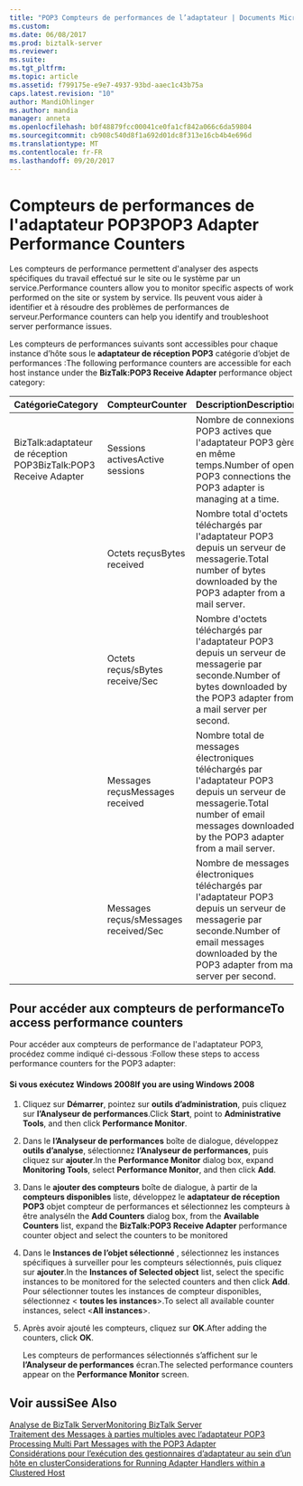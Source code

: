 ```yaml
---
title: "POP3 Compteurs de performances de l’adaptateur | Documents Microsoft"
ms.custom: 
ms.date: 06/08/2017
ms.prod: biztalk-server
ms.reviewer: 
ms.suite: 
ms.tgt_pltfrm: 
ms.topic: article
ms.assetid: f799175e-e9e7-4937-93bd-aaec1c43b75a
caps.latest.revision: "10"
author: MandiOhlinger
ms.author: mandia
manager: anneta
ms.openlocfilehash: b0f48879fcc00041ce0fa1cf842a066c6da59804
ms.sourcegitcommit: cb908c540d8f1a692d01dc8f313e16cb4b4e696d
ms.translationtype: MT
ms.contentlocale: fr-FR
ms.lasthandoff: 09/20/2017
---
```

# <a name="pop3-adapter-performance-counters"></a><span data-ttu-id="96162-102">Compteurs de performances de l'adaptateur POP3</span><span class="sxs-lookup"><span data-stu-id="96162-102">POP3 Adapter Performance Counters</span></span>
<span data-ttu-id="96162-103">Les compteurs de performance permettent d'analyser des aspects spécifiques du travail effectué sur le site ou le système par un service.</span><span class="sxs-lookup"><span data-stu-id="96162-103">Performance counters allow you to monitor specific aspects of work performed on the site or system by service.</span></span> <span data-ttu-id="96162-104">Ils peuvent vous aider à identifier et à résoudre des problèmes de performances de serveur.</span><span class="sxs-lookup"><span data-stu-id="96162-104">Performance counters can help you identify and troubleshoot server performance issues.</span></span>  
  
 <span data-ttu-id="96162-105">Les compteurs de performances suivants sont accessibles pour chaque instance d’hôte sous le **adaptateur de réception POP3** catégorie d’objet de performances :</span><span class="sxs-lookup"><span data-stu-id="96162-105">The following performance counters are accessible for each host instance under the **BizTalk:POP3 Receive Adapter** performance object category:</span></span>  
  
|<span data-ttu-id="96162-106">**Catégorie**</span><span class="sxs-lookup"><span data-stu-id="96162-106">**Category**</span></span>|<span data-ttu-id="96162-107">**Compteur**</span><span class="sxs-lookup"><span data-stu-id="96162-107">**Counter**</span></span>|<span data-ttu-id="96162-108">**Description**</span><span class="sxs-lookup"><span data-stu-id="96162-108">**Description**</span></span>|  
|------------------|-----------------|---------------------|  
|<span data-ttu-id="96162-109">BizTalk:adaptateur de réception POP3</span><span class="sxs-lookup"><span data-stu-id="96162-109">BizTalk:POP3 Receive Adapter</span></span>|<span data-ttu-id="96162-110">Sessions actives</span><span class="sxs-lookup"><span data-stu-id="96162-110">Active sessions</span></span>|<span data-ttu-id="96162-111">Nombre de connexions POP3 actives que l'adaptateur POP3 gère en même temps.</span><span class="sxs-lookup"><span data-stu-id="96162-111">Number of open POP3 connections the POP3 adapter is managing at a time.</span></span>|  
||<span data-ttu-id="96162-112">Octets reçus</span><span class="sxs-lookup"><span data-stu-id="96162-112">Bytes received</span></span>|<span data-ttu-id="96162-113">Nombre total d'octets téléchargés par l'adaptateur POP3 depuis un serveur de messagerie.</span><span class="sxs-lookup"><span data-stu-id="96162-113">Total number of bytes downloaded by the POP3 adapter from a mail server.</span></span>|  
||<span data-ttu-id="96162-114">Octets reçus/s</span><span class="sxs-lookup"><span data-stu-id="96162-114">Bytes receive/Sec</span></span>|<span data-ttu-id="96162-115">Nombre d'octets téléchargés par l'adaptateur POP3 depuis un serveur de messagerie par seconde.</span><span class="sxs-lookup"><span data-stu-id="96162-115">Number of bytes downloaded by the POP3 adapter from a mail server per second.</span></span>|  
||<span data-ttu-id="96162-116">Messages reçus</span><span class="sxs-lookup"><span data-stu-id="96162-116">Messages received</span></span>|<span data-ttu-id="96162-117">Nombre total de messages électroniques téléchargés par l'adaptateur POP3 depuis un serveur de messagerie.</span><span class="sxs-lookup"><span data-stu-id="96162-117">Total number of email messages downloaded by the POP3 adapter from a mail server.</span></span>|  
||<span data-ttu-id="96162-118">Messages reçus/s</span><span class="sxs-lookup"><span data-stu-id="96162-118">Messages received/Sec</span></span>|<span data-ttu-id="96162-119">Nombre de messages électroniques téléchargés par l'adaptateur POP3 depuis un serveur de messagerie par seconde.</span><span class="sxs-lookup"><span data-stu-id="96162-119">Number of email messages downloaded by the POP3 adapter from mail server per second.</span></span>|  
  
## <a name="to-access-performance-counters"></a><span data-ttu-id="96162-120">Pour accéder aux compteurs de performance</span><span class="sxs-lookup"><span data-stu-id="96162-120">To access performance counters</span></span>  
 <span data-ttu-id="96162-121">Pour accéder aux compteurs de performance de l'adaptateur POP3, procédez comme indiqué ci-dessous :</span><span class="sxs-lookup"><span data-stu-id="96162-121">Follow these steps to access performance counters for the POP3 adapter:</span></span>  
  
#### <a name="if-you-are-using-windows-2008"></a><span data-ttu-id="96162-122">Si vous exécutez Windows 2008</span><span class="sxs-lookup"><span data-stu-id="96162-122">If you are using Windows 2008</span></span>  
  
1.  <span data-ttu-id="96162-123">Cliquez sur **Démarrer**, pointez sur **outils d’administration**, puis cliquez sur **l’Analyseur de performances**.</span><span class="sxs-lookup"><span data-stu-id="96162-123">Click **Start**, point to **Administrative Tools**, and then click **Performance Monitor**.</span></span>  
  
2.  <span data-ttu-id="96162-124">Dans le **l’Analyseur de performances** boîte de dialogue, développez **outils d’analyse**, sélectionnez **l’Analyseur de performances**, puis cliquez sur **ajouter**.</span><span class="sxs-lookup"><span data-stu-id="96162-124">In the **Performance Monitor** dialog box, expand **Monitoring Tools**, select **Performance Monitor**, and then click **Add**.</span></span>  
  
3.  <span data-ttu-id="96162-125">Dans le **ajouter des compteurs** boîte de dialogue, à partir de la **compteurs disponibles** liste, développez le **adaptateur de réception POP3** objet compteur de performances et sélectionnez les compteurs à être analysé</span><span class="sxs-lookup"><span data-stu-id="96162-125">In the **Add Counters** dialog box, from the **Available Counters** list, expand the **BizTalk:POP3 Receive Adapter** performance counter object and select the counters to be monitored</span></span>  
  
4.  <span data-ttu-id="96162-126">Dans le **Instances de l’objet sélectionné** , sélectionnez les instances spécifiques à surveiller pour les compteurs sélectionnés, puis cliquez sur **ajouter**.</span><span class="sxs-lookup"><span data-stu-id="96162-126">In the **Instances of Selected object** list, select the specific instances to be monitored for the selected counters and then click **Add**.</span></span>  <span data-ttu-id="96162-127">Pour sélectionner toutes les instances de compteur disponibles, sélectionnez \< **toutes les instances**>.</span><span class="sxs-lookup"><span data-stu-id="96162-127">To select all available counter instances, select \<**All instances**>.</span></span>  
  
5.  <span data-ttu-id="96162-128">Après avoir ajouté les compteurs, cliquez sur **OK**.</span><span class="sxs-lookup"><span data-stu-id="96162-128">After adding the counters, click **OK**.</span></span>  
  
     <span data-ttu-id="96162-129">Les compteurs de performances sélectionnés s’affichent sur le **l’Analyseur de performances** écran.</span><span class="sxs-lookup"><span data-stu-id="96162-129">The selected performance counters appear on the **Performance Monitor** screen.</span></span>  
  
## <a name="see-also"></a><span data-ttu-id="96162-130">Voir aussi</span><span class="sxs-lookup"><span data-stu-id="96162-130">See Also</span></span>  
 [<span data-ttu-id="96162-131">Analyse de BizTalk Server</span><span class="sxs-lookup"><span data-stu-id="96162-131">Monitoring BizTalk Server</span></span>](../core/monitoring-biztalk-server.md)  
 <span data-ttu-id="96162-132">[Traitement des Messages à parties multiples avec l’adaptateur POP3](../core/processing-multi-part-messages-with-the-pop3-adapter.md) </span><span class="sxs-lookup"><span data-stu-id="96162-132">[Processing Multi Part Messages with the POP3 Adapter](../core/processing-multi-part-messages-with-the-pop3-adapter.md) </span></span>  
 [<span data-ttu-id="96162-133">Considérations pour l’exécution des gestionnaires d’adaptateur au sein d’un hôte en cluster</span><span class="sxs-lookup"><span data-stu-id="96162-133">Considerations for Running Adapter Handlers within a Clustered Host</span></span>](../core/considerations-for-running-adapter-handlers-within-a-clustered-host1.md)